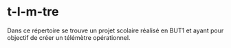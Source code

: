 # t-l-m-tre
Dans ce répertoire se trouve un projet scolaire réalisé en BUT1 et ayant pour objectif de créer un télémètre opérationnel.
